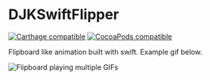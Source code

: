 DJKSwiftFlipper
===============

[![Carthage compatible](https://img.shields.io/badge/Carthage-compatible-4BC51D.svg?style=flat)](https://github.com/Carthage/Carthage) [![CocoaPods compatible](https://img.shields.io/cocoapods/v/DJKFlipper.svg)](https://cocoapods.org/pods/DJKFlipper)

Flipboard like animation built with swift. 
Example gif below.

![Flipboard playing multiple GIFs](https://raw.githubusercontent.com/djk12587/DJKSwiftFlipper/master/example.gif)
